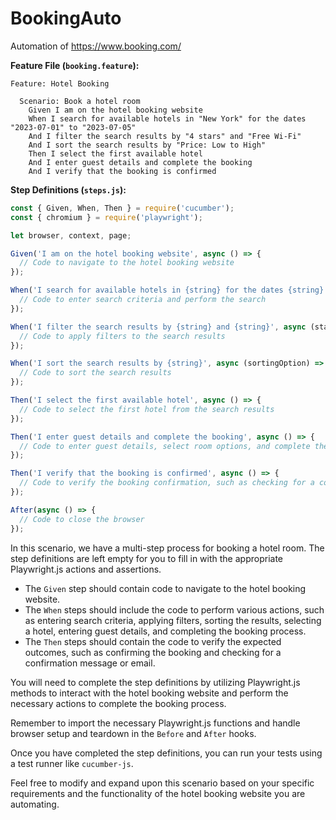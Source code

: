 # BookingAuto
Automation of https://www.booking.com/

**Feature File (`booking.feature`):**
```gherkin
Feature: Hotel Booking

  Scenario: Book a hotel room
    Given I am on the hotel booking website
    When I search for available hotels in "New York" for the dates "2023-07-01" to "2023-07-05"
    And I filter the search results by "4 stars" and "Free Wi-Fi"
    And I sort the search results by "Price: Low to High"
    Then I select the first available hotel
    And I enter guest details and complete the booking
    And I verify that the booking is confirmed
```

**Step Definitions (`steps.js`):**
```javascript
const { Given, When, Then } = require('cucumber');
const { chromium } = require('playwright');

let browser, context, page;

Given('I am on the hotel booking website', async () => {
  // Code to navigate to the hotel booking website
});

When('I search for available hotels in {string} for the dates {string} to {string}', async (location, startDate, endDate) => {
  // Code to enter search criteria and perform the search
});

When('I filter the search results by {string} and {string}', async (starRating, amenity) => {
  // Code to apply filters to the search results
});

When('I sort the search results by {string}', async (sortingOption) => {
  // Code to sort the search results
});

Then('I select the first available hotel', async () => {
  // Code to select the first hotel from the search results
});

Then('I enter guest details and complete the booking', async () => {
  // Code to enter guest details, select room options, and complete the booking process
});

Then('I verify that the booking is confirmed', async () => {
  // Code to verify the booking confirmation, such as checking for a confirmation message or email
});

After(async () => {
  // Code to close the browser
});
```

In this scenario, we have a multi-step process for booking a hotel room. The step definitions are left empty for you to fill in with the appropriate Playwright.js actions and assertions.

- The `Given` step should contain code to navigate to the hotel booking website.
- The `When` steps should include the code to perform various actions, such as entering search criteria, applying filters, sorting the results, selecting a hotel, entering guest details, and completing the booking process.
- The `Then` steps should contain the code to verify the expected outcomes, such as confirming the booking and checking for a confirmation message or email.

You will need to complete the step definitions by utilizing Playwright.js methods to interact with the hotel booking website and perform the necessary actions to complete the booking process.

Remember to import the necessary Playwright.js functions and handle browser setup and teardown in the `Before` and `After` hooks.

Once you have completed the step definitions, you can run your tests using a test runner like `cucumber-js`.

Feel free to modify and expand upon this scenario based on your specific requirements and the functionality of the hotel booking website you are automating.
